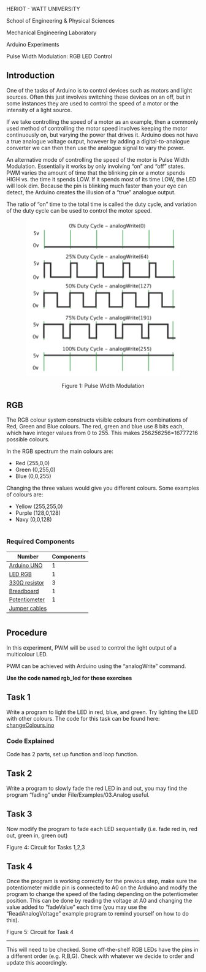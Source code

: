 
HERIOT - WATT UNIVERSITY

School of Engineering & Physical Sciences

Mechanical Engineering Laboratory

Arduino Experiments

Pulse Width Modulation: RGB LED Control


## **Introduction**

One of the tasks of Arduino is to control devices such as motors and light sources. Often this just involves switching these devices on an off, but in some instances they are used to control the speed of a motor or the intensity of a light source.

If we take controlling the speed of a motor as an example, then a commonly used method of controlling the motor speed involves keeping the motor continuously on, but varying the power that drives it. Arduino does not have a true analogue voltage output, however by adding a digital-to-analogue converter we can then then use the analogue signal to vary the power.

An alternative mode of controlling the speed of the motor is Pulse Width Modulation. Essentially it works by only involving “on” and “off” states. PWM varies the amount of time that the blinking pin or a motor spends HIGH vs. the time it spends LOW. If it spends most of its time LOW, the LED will look dim. Because the pin is blinking much faster than your eye can detect, the Arduino creates the illusion of a “true” analogue output. 

The ratio of “on” time to the total time is called the duty cycle, and variation of the duty cycle can be used to control the motor speed.

<p align="center">
  <img src="/3_RGB_LED/PulseWidthModulation.png" width="400" title="Pulse Width Modulation">
  
</p>

<p align="center">
Figure 1: Pulse Width Modulation
</p>
 


## **RGB**

The RGB colour system constructs visible colours from combinations of Red, Green and Blue colours. The red, green and blue use 8 bits each, which have integer values from 0 to 255. This makes 256*256*256=16777216 possible colours.

In the RGB spectrum the main colours are:

- Red (255,0,0)
- Green (0,255,0)
- Blue (0,0,255)

Changing the three values would give you different colours. Some examples of colours are:

- Yellow (255,255,0)
- Purple (128,0,128)
- Navy (0,0,128)


#
### **Required Components**


| Number            |    Components   | 
| ------------------| --------------- |
|  [Arduino UNO](https://heriotwatt.sharepoint.com/sites/ArduinoTutorials/SitePages/Arduino.aspx)      | 1               |
|  [LED RGB](https://heriotwatt.sharepoint.com/sites/ArduinoTutorials/SitePages/LED.aspx)          | 1               |
|  [330Ω resistor](https://heriotwatt.sharepoint.com/sites/ArduinoTutorials/SitePages/Resistors.aspx)    | 3               |
|  [Breadboard](https://heriotwatt.sharepoint.com/sites/ArduinoTutorials/SitePages/Breadboard.aspx)     | 1               |
|  [Potentiometer](https://heriotwatt.sharepoint.com/sites/ArduinoTutorials/SitePages/Potentiometer.aspx)    | 1               |
|  [Jumper cables](https://heriotwatt.sharepoint.com/sites/ArduinoTutorials/SitePages/Wire.aspx)    |                 |


#
## **Procedure**

In this experiment, PWM will be used to control the light output of a multicolour LED.

PWM can be achieved with Arduino using the “analogWrite” command. 


**Use the code named rgb_led for these exercises**


## **Task 1**

Write a program to light the LED in red, blue, and green. Try lighting the LED with other colours. 
The code for this task can be found here: [changeColours.ino](https://github.com/HWSHam1/Arduino_SensorsAndMotion/blob/main/3_RGB_LED/rgb_led/changeColours.ino)

### **Code Explained**
Code has 2 parts, set up function and loop function.
## **Task 2**

Write a program to slowly fade the red LED in and out, you may find the program “fading” under File/Examples/03.Analog useful.


## **Task 3**

Now modify the program to fade each LED sequentially (i.e. fade red in, red out, green in, green out)

Figure 4: Circuit for Tasks 1,2,3


## **Task 4**

Once the program is working correctly for the previous step, make sure the potentiometer middle pin is connected to A0 on the Arduino and modify the program to change the speed of the fading depending on the potentiometer position. This can be done by reading the voltage at A0 and changing the value added to “fadeValue” each time (you may use the “ReadAnalogVoltage” example program to remind yourself on how to do this).

Figure 5: Circuit for Task 4


---

This will need to be checked. Some off-the-shelf RGB LEDs have the pins in a different order (e.g. R,B,G). Check with whatever we decide to order and update this accordingly.
